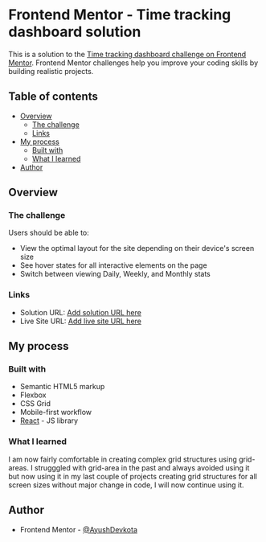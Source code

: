 # Frontend Mentor - Time tracking dashboard solution

This is a solution to the [Time tracking dashboard challenge on Frontend Mentor](https://www.frontendmentor.io/challenges/time-tracking-dashboard-UIQ7167Jw). Frontend Mentor challenges help you improve your coding skills by building realistic projects.

## Table of contents

- [Overview](#overview)
  - [The challenge](#the-challenge)
  - [Links](#links)
- [My process](#my-process)
  - [Built with](#built-with)
  - [What I learned](#what-i-learned)
- [Author](#author)

## Overview

### The challenge

Users should be able to:

- View the optimal layout for the site depending on their device's screen size
- See hover states for all interactive elements on the page
- Switch between viewing Daily, Weekly, and Monthly stats

### Links

- Solution URL: [Add solution URL here](https://www.frontendmentor.io/solutions/react-Rwk0-f76n)
- Live Site URL: [Add live site URL here](https://ayush-frontend-dashboard.netlify.app/)

## My process

### Built with

- Semantic HTML5 markup
- Flexbox
- CSS Grid
- Mobile-first workflow
- [React](https://reactjs.org/) - JS library

### What I learned

I am now fairly comfortable in creating complex grid structures using grid-areas. I strugggled with grid-area in the past and always avoided using it but now using it in my last couple of projects creating grid structures for all screen sizes without major change in code, I will now continue using it.

## Author

- Frontend Mentor - [@AyushDevkota](https://www.frontendmentor.io/profile/AyushDevkota)
